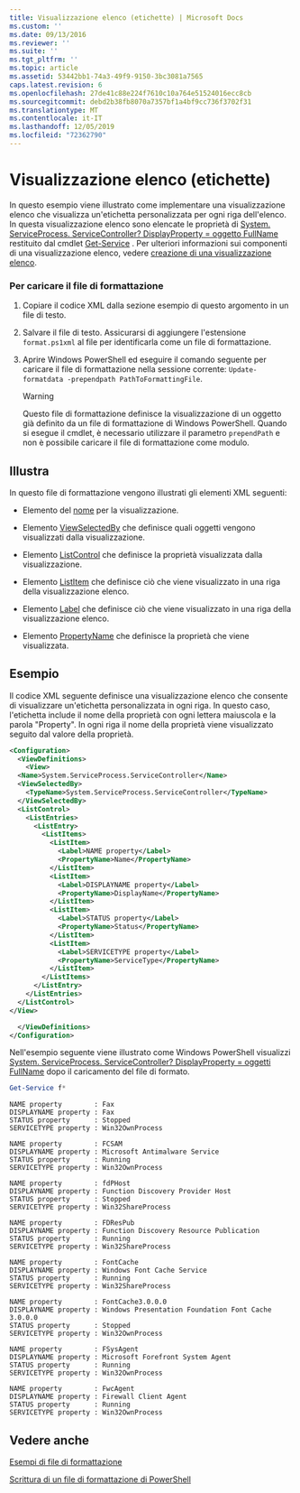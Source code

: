 ```yaml
---
title: Visualizzazione elenco (etichette) | Microsoft Docs
ms.custom: ''
ms.date: 09/13/2016
ms.reviewer: ''
ms.suite: ''
ms.tgt_pltfrm: ''
ms.topic: article
ms.assetid: 53442bb1-74a3-49f9-9150-3bc3081a7565
caps.latest.revision: 6
ms.openlocfilehash: 27de41c88e224f7610c10a764e51524016ecc8cb
ms.sourcegitcommit: debd2b38fb8070a7357bf1a4bf9cc736f3702f31
ms.translationtype: MT
ms.contentlocale: it-IT
ms.lasthandoff: 12/05/2019
ms.locfileid: "72362790"
---
```

# <a name="list-view-labels"></a>Visualizzazione elenco (etichette)

In questo esempio viene illustrato come implementare una visualizzazione elenco che visualizza un'etichetta personalizzata per ogni riga dell'elenco. In questa visualizzazione elenco sono elencate le proprietà di [System. ServiceProcess. ServiceController? DisplayProperty = oggetto FullName](/dotnet/api/System.ServiceProcess.ServiceController) restituito dal cmdlet [Get-Service](/powershell/module/Microsoft.PowerShell.Management/Get-Service) . Per ulteriori informazioni sui componenti di una visualizzazione elenco, vedere [creazione di una visualizzazione elenco](./creating-a-list-view.md).

### <a name="to-load-this-formatting-file"></a>Per caricare il file di formattazione

1. Copiare il codice XML dalla sezione esempio di questo argomento in un file di testo.

2. Salvare il file di testo. Assicurarsi di aggiungere l'estensione `format.ps1xml` al file per identificarla come un file di formattazione.

3. Aprire Windows PowerShell ed eseguire il comando seguente per caricare il file di formattazione nella sessione corrente: `Update-formatdata -prependpath PathToFormattingFile`.

   > [!WARNING]
   > Questo file di formattazione definisce la visualizzazione di un oggetto già definito da un file di formattazione di Windows PowerShell. Quando si esegue il cmdlet, è necessario utilizzare il parametro `prependPath` e non è possibile caricare il file di formattazione come modulo.

## <a name="demonstrates"></a>Illustra

In questo file di formattazione vengono illustrati gli elementi XML seguenti:

- Elemento del [nome](./name-element-for-view-format.md) per la visualizzazione.

- Elemento [ViewSelectedBy](./viewselectedby-element-format.md) che definisce quali oggetti vengono visualizzati dalla visualizzazione.

- Elemento [ListControl](./listcontrol-element-format.md) che definisce la proprietà visualizzata dalla visualizzazione.

- Elemento [ListItem](./listitem-element-for-listitems-for-listcontrol-format.md) che definisce ciò che viene visualizzato in una riga della visualizzazione elenco.

- Elemento [Label](./label-element-for-listitem-for-listcontrol-format.md) che definisce ciò che viene visualizzato in una riga della visualizzazione elenco.

- Elemento [PropertyName](./propertyname-element-for-listitem-for-listcontrol-format.md) che definisce la proprietà che viene visualizzata.

## <a name="example"></a>Esempio

Il codice XML seguente definisce una visualizzazione elenco che consente di visualizzare un'etichetta personalizzata in ogni riga. In questo caso, l'etichetta include il nome della proprietà con ogni lettera maiuscola e la parola "Property". In ogni riga il nome della proprietà viene visualizzato seguito dal valore della proprietà.

```xml
<Configuration>
  <ViewDefinitions>
    <View>
  <Name>System.ServiceProcess.ServiceController</Name>
  <ViewSelectedBy>
    <TypeName>System.ServiceProcess.ServiceController</TypeName>
  </ViewSelectedBy>
  <ListControl>
    <ListEntries>
      <ListEntry>
        <ListItems>
          <ListItem>
            <Label>NAME property</Label>
            <PropertyName>Name</PropertyName>
          </ListItem>
          <ListItem>
            <Label>DISPLAYNAME property</Label>
            <PropertyName>DisplayName</PropertyName>
          </ListItem>
          <ListItem>
            <Label>STATUS property</Label>
            <PropertyName>Status</PropertyName>
          </ListItem>
          <ListItem>
            <Label>SERVICETYPE property</Label>
            <PropertyName>ServiceType</PropertyName>
          </ListItem>
        </ListItems>
      </ListEntry>
    </ListEntries>
  </ListControl>
</View>

  </ViewDefinitions>
</Configuration>
```

Nell'esempio seguente viene illustrato come Windows PowerShell visualizzi [System. ServiceProcess. ServiceController? DisplayProperty = oggetti FullName](/dotnet/api/System.ServiceProcess.ServiceController) dopo il caricamento del file di formato.

```powershell
Get-Service f*
```

```output
NAME property        : Fax
DISPLAYNAME property : Fax
STATUS property      : Stopped
SERVICETYPE property : Win32OwnProcess

NAME property        : FCSAM
DISPLAYNAME property : Microsoft Antimalware Service
STATUS property      : Running
SERVICETYPE property : Win32OwnProcess

NAME property        : fdPHost
DISPLAYNAME property : Function Discovery Provider Host
STATUS property      : Stopped
SERVICETYPE property : Win32ShareProcess

NAME property        : FDResPub
DISPLAYNAME property : Function Discovery Resource Publication
STATUS property      : Running
SERVICETYPE property : Win32ShareProcess

NAME property        : FontCache
DISPLAYNAME property : Windows Font Cache Service
STATUS property      : Running
SERVICETYPE property : Win32ShareProcess

NAME property        : FontCache3.0.0.0
DISPLAYNAME property : Windows Presentation Foundation Font Cache 3.0.0.0
STATUS property      : Stopped
SERVICETYPE property : Win32OwnProcess

NAME property        : FSysAgent
DISPLAYNAME property : Microsoft Forefront System Agent
STATUS property      : Running
SERVICETYPE property : Win32OwnProcess

NAME property        : FwcAgent
DISPLAYNAME property : Firewall Client Agent
STATUS property      : Running
SERVICETYPE property : Win32OwnProcess
```

## <a name="see-also"></a>Vedere anche

[Esempi di file di formattazione](./examples-of-formatting-files.md)

[Scrittura di un file di formattazione di PowerShell](./writing-a-powershell-formatting-file.md)
